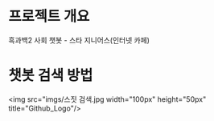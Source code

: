 # 프로젝트 개요
흑과백2 사회 챗봇 - 스타 지니어스(인터넷 카페)

# 챗봇 검색 방법
<img src="imgs/스짓 검색.jpg width="100px" height="50px" title="Github_Logo"/></img>
